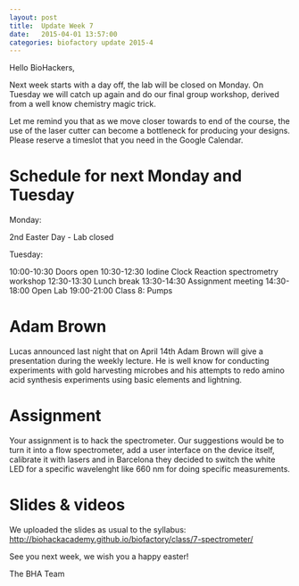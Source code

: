 ```yaml
---
layout: post
title:  Update Week 7
date:   2015-04-01 13:57:00
categories: biofactory update 2015-4
---
```


Hello BioHackers,

Next week starts with a day off, the lab will be closed on Monday. On Tuesday we will catch up again and do our final group workshop, derived from a well know chemistry magic trick.

Let me remind you that as we move closer towards to end of the course, the use of the laser cutter can become a bottleneck for producing your designs. Please reserve a timeslot that you need in the Google Calendar.

# Schedule for next Monday and Tuesday

Monday:

2nd Easter Day - Lab closed

Tuesday:

10:00-10:30 Doors open
10:30-12:30 Iodine Clock Reaction spectrometry workshop
12:30-13:30 Lunch break
13:30-14:30 Assignment meeting
14:30-18:00 Open Lab
19:00-21:00 Class 8: Pumps

# Adam Brown

Lucas announced last night that on April 14th Adam Brown will give a presentation during the weekly lecture. He is well know for conducting experiments with gold harvesting microbes and his attempts to redo amino acid synthesis experiments using basic elements and lightning. 

# Assignment 

Your assignment is to hack the spectrometer. Our suggestions would be to turn it into a flow spectrometer, add a user interface on the device itself, calibrate it with lasers and in Barcelona they decided to switch the white LED for a specific wavelenght like 660 nm for doing specific measurements.

# Slides & videos 
We uploaded the slides as usual to the syllabus:
http://biohackacademy.github.io/biofactory/class/7-spectrometer/

See you next week, we wish you a happy easter!

The BHA Team
